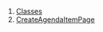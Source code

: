 

1. [Classes](views_after_auth_screens_events_create_agenda_item_page/views_after_auth_screens_events_create_agenda_item_page-library.html#classes)
2. [CreateAgendaItemPage](views_after_auth_screens_events_create_agenda_item_page/CreateAgendaItemPage-class.html)
